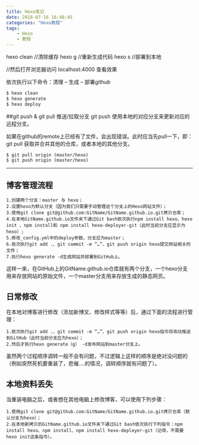```yaml
---
title: Hexo笔记
date: 2018-07-16 16:48:45
categories: "Hexo教程"
tags:
	- Hexo
	- 教程
---
```


hexo clean  //清除缓存
hexo g  //重新生成代码
hexo s  //部署到本地

//然后打开浏览器访问 localhost:4000 查看效果

依次执行以下命令：清理 – 生成 – 部署github
	
``` bash
$ hexo clean
$ hexo generate
$ hexo deploy
```
<!--more-->
##git push & git pull 推送/拉取分支
git push 使用本地的对应分支来更新对应的远程分支。

如果在github的remote上已经有了文件，会出现错误。此时应当先pull一下，即：
git pull 获取并合并其他的仓库，或者本地的其他分支。
```
$ git pull origin (master/hexo)
$ git push origin (master/hexo)
```
***
## 博客管理流程
    1.创建两个分支：master 与 hexo；
    2.设置hexo为默认分支（因为我们只需要手动管理这个分支上的Hexo网站文件）；
    3.使用git clone git@github.com:GitName/GitName.github.io.git拷贝仓库；
    4.在本地GitName.github.io文件夹下通过Git bash依次执行npm install hexo、hexo init 、npm install和 npm install hexo-deployer-git（此时当前分支应显示为hexo）;
    5.修改_config.yml中的deploy参数，分支应为master；
    6.依次执行git add .、git commit -m “…”、git push origin hexo提交网站相关的文件；
    7.执行hexo generate -d生成网站并部署到GitHub上。

这样一来，在GitHub上的GitName.github.io仓库就有两个分支，一个hexo分支用来存放网站的原始文件，一个master分支用来存放生成的静态网页。

## 日常修改

在本地对博客进行修改（添加新博文、修改样式等等）后，通过下面的流程进行管理：

    1.依次执行git add .、git commit -m “…”、git push origin hexo指令将改动推送到GitHub（此时当前分支应为hexo）；
    2.然后才执行hexo generate（g） -d发布网站到master分支上。

虽然两个过程顺序调转一般不会有问题，不过逻辑上这样的顺序是绝对没问题的（例如突然死机要重装了，悲催….的情况，调转顺序就有问题了）。

## 本地资料丢失

当重装电脑之后，或者想在其他电脑上修改博客，可以使用下列步骤：

    1.使用git clone git@github.com:GitName/GitName.github.io.git拷贝仓库（默认分支为hexo）；
    2.在本地新拷贝的GitName.github.io文件夹下通过Git bash依次执行下列指令：npm install hexo、npm install、npm install hexo-deployer-git（记得，不需要hexo init这条指令）。

